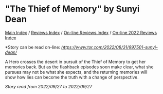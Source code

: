 # "The Thief of Memory" by Sunyi Dean

[Main Index](../../../README.md) / [Reviews Index](../../README.md) / [On-line Reviews Index](../README.md) / [On-line 2022 Reviews Index](README.md)

*Story can be read on-line: *<https://www.tor.com/2022/08/31/697501-sunyi-dean/>*

A Hero crosses the desert in pursuit of the Thief of Memory to get her memories back. But as the flashback episodes soon make clear, what she pursues may not be what she expects, and the returning memories will show how lies can become the truth with a change of perspective. 

*Story read from 2022/09/27 to 2022/09/27*
